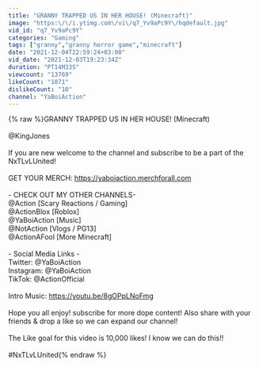 ```yaml
---
title: "GRANNY TRAPPED US IN HER HOUSE! (Minecraft)"
image: "https:\/\/i.ytimg.com\/vi\/q7_Yv9aPc9Y\/hqdefault.jpg"
vid_id: "q7_Yv9aPc9Y"
categories: "Gaming"
tags: ["granny","granny horror game","minecraft"]
date: "2021-12-04T22:59:24+03:00"
vid_date: "2021-12-03T19:23:34Z"
duration: "PT14M33S"
viewcount: "13769"
likeCount: "1071"
dislikeCount: "10"
channel: "YaBoiAction"
---
```

{% raw %}GRANNY TRAPPED US IN HER HOUSE! (Minecraft)<br /><br />@KingJones <br /><br />If you are new welcome to the channel and subscribe to be a part of the NxTLvLUnited!<br /><br />GET YOUR MERCH: <a rel="nofollow" target="blank" href="https://yaboiaction.merchforall.com">https://yaboiaction.merchforall.com</a><br /><br />- CHECK OUT MY OTHER CHANNELS-<br />@Action [Scary Reactions / Gaming]<br />@ActionBlox [Roblox]<br />@YaBoiAction [Music]<br />@NotAction [Vlogs / PG13]<br />@ActionAFool [More Minecraft]<br /><br />- Social Media Links -<br />Twitter: @YaBoiAction<br />Instagram: @YaBoiAction<br />TikTok: @ActionOfficial<br /><br />Intro Music: <a rel="nofollow" target="blank" href="https://youtu.be/8gOPpLNoFmg">https://youtu.be/8gOPpLNoFmg</a><br /><br />Hope you all enjoy! subscribe for more dope content! Also share with your friends &amp; drop a like so we can expand our channel!<br /><br />The Like goal for this video is 10,000 likes! I know we can do this!!<br /><br />#NxTLvLUnited{% endraw %}

